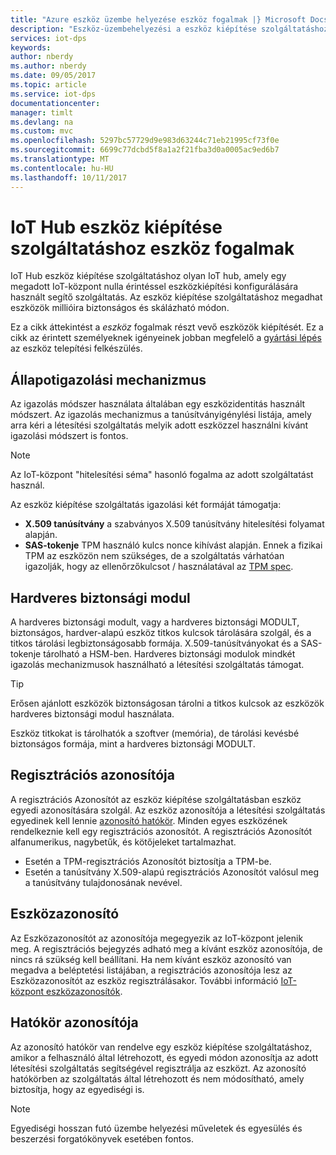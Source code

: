 ```yaml
---
title: "Azure eszköz üzembe helyezése eszköz fogalmak |} Microsoft Docs"
description: "Eszköz-üzembehelyezési a eszköz kiépítése szolgáltatáshoz és az IoT-központ jellemző fogalmakat ismerteti"
services: iot-dps
keywords: 
author: nberdy
ms.author: nberdy
ms.date: 09/05/2017
ms.topic: article
ms.service: iot-dps
documentationcenter: 
manager: timlt
ms.devlang: na
ms.custom: mvc
ms.openlocfilehash: 5297bc57729d9e983d63244c71eb21995cf73f0e
ms.sourcegitcommit: 6699c77dcbd5f8a1a2f21fba3d0a0005ac9ed6b7
ms.translationtype: MT
ms.contentlocale: hu-HU
ms.lasthandoff: 10/11/2017
---
```

# <a name="iot-hub-device-provisioning-service-device-concepts"></a>IoT Hub eszköz kiépítése szolgáltatáshoz eszköz fogalmak

IoT Hub eszköz kiépítése szolgáltatáshoz olyan IoT hub, amely egy megadott IoT-központ nulla érintéssel eszközkiépítési konfigurálására használt segítő szolgáltatás. Az eszköz kiépítése szolgáltatáshoz megadhat eszközök millióira biztonságos és skálázható módon.

Ez a cikk áttekintést a *eszköz* fogalmak részt vevő eszközök kiépítését. Ez a cikk az érintett személyeknek igényeinek jobban megfelelő a [gyártási lépés](about-iot-dps.md#manufacturing-step) az eszköz telepítési felkészülés.

## <a name="attestation-mechanism"></a>Állapotigazolási mechanizmus

Az igazolás módszer használata általában egy eszközidentitás használt módszert. Az igazolás mechanizmus a tanúsítványigénylési listája, amely arra kéri a létesítési szolgáltatás melyik adott eszközzel használni kívánt igazolási módszert is fontos.

> [!NOTE]
> Az IoT-központ "hitelesítési séma" hasonló fogalma az adott szolgáltatást használ.

Az eszköz kiépítése szolgáltatás igazolási két formáját támogatja:
* **X.509 tanúsítvány** a szabványos X.509 tanúsítvány hitelesítési folyamat alapján.
* **SAS-tokenje** TPM használó kulcs nonce kihívást alapján. Ennek a fizikai TPM az eszközön nem szükséges, de a szolgáltatás várhatóan igazolják, hogy az ellenőrzőkulcsot / használatával az [TPM spec](https://trustedcomputinggroup.org/work-groups/trusted-platform-module/).

## <a name="hardware-security-module"></a>Hardveres biztonsági modul

A hardveres biztonsági modult, vagy a hardveres biztonsági MODULT, biztonságos, hardver-alapú eszköz titkos kulcsok tárolására szolgál, és a titkos tárolási legbiztonságosabb formája. X.509-tanúsítványokat és a SAS-tokenje tárolható a HSM-ben. Hardveres biztonsági modulok mindkét igazolás mechanizmusok használható a létesítési szolgáltatás támogat.

> [!TIP]
> Erősen ajánlott eszközök biztonságosan tárolni a titkos kulcsok az eszközök hardveres biztonsági modul használata.

Eszköz titkokat is tárolhatók a szoftver (memória), de tárolási kevésbé biztonságos formája, mint a hardveres biztonsági MODULT.

## <a name="registration-id"></a>Regisztrációs azonosítója

A regisztrációs Azonosítót az eszköz kiépítése szolgáltatásban eszköz egyedi azonosítására szolgál. Az eszköz azonosítója a létesítési szolgáltatás egyedinek kell lennie [azonosító hatókör](#id-scope). Minden egyes eszközének rendelkeznie kell egy regisztrációs azonosítót. A regisztrációs Azonosítót alfanumerikus, nagybetűk, és kötőjeleket tartalmazhat.

* Esetén a TPM-regisztrációs Azonosítót biztosítja a TPM-be.
* Esetén a tanúsítvány X.509-alapú regisztrációs Azonosítót valósul meg a tanúsítvány tulajdonosának nevével.

## <a name="device-id"></a>Eszközazonosító

Az Eszközazonosítót az azonosítója megegyezik az IoT-központ jelenik meg. A regisztrációs bejegyzés adható meg a kívánt eszköz azonosítója, de nincs rá szükség kell beállítani. Ha nem kívánt eszköz azonosító van megadva a beléptetési listájában, a regisztrációs azonosítója lesz az Eszközazonosítót az eszköz regisztrálásakor. További információ [IoT-központ eszközazonosítók](../iot-hub/iot-hub-devguide-identity-registry.md).

## <a name="id-scope"></a>Hatókör azonosítója

Az azonosító hatókör van rendelve egy eszköz kiépítése szolgáltatáshoz, amikor a felhasználó által létrehozott, és egyedi módon azonosítja az adott létesítési szolgáltatás segítségével regisztrálja az eszközt. Az azonosító hatókörben az szolgáltatás által létrehozott és nem módosítható, amely biztosítja, hogy az egyediségi is.

> [!NOTE]
> Egyediségi hosszan futó üzembe helyezési műveletek és egyesülés és beszerzési forgatókönyvek esetében fontos.
